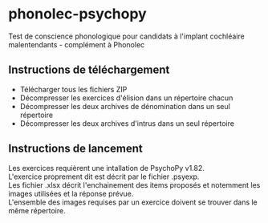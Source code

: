 # phonolec-psychopy
Test de conscience phonologique pour candidats à l'implant cochléaire malentendants - complément à Phonolec

## Instructions de téléchargement  
- Télécharger tous les fichiers ZIP  
- Décompresser les exercices d'élision dans un répertoire chacun  
- Décompresser les deux archives de dénomination dans un seul répertoire  
- Décompresser les deux archives d'intrus dans un seul répertoire

## Instructions de lancement
Les exercices requièrent une intallation de PsychoPy v1.82.  
L'exercice proprement dit est décrit par le fichier .psyexp.   
Les fichier .xlsx décrit l'enchainement des items proposés et notemment les images utilisées et la réponse prévue.  
L'ensemble des images requises par un exercice doivent se trouver dans le même répertoire.  

